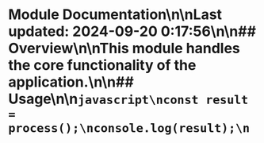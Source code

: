 # Module Documentation\n\nLast updated: 2024-09-20 0:17:56\n\n## Overview\n\nThis module handles the core functionality of the application.\n\n## Usage\n\n```javascript\nconst result = process();\nconsole.log(result);\n```
